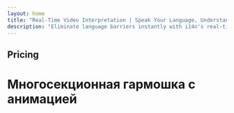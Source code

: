 ```yaml
---
layout: home
title: "Real-Time Video Interpretation | Speak Your Language, Understand All"
description: "Eliminate language barriers instantly with i14n's real-time video interpretation. Join meetings in your native language while everyone understands perfectly. Why learn a new language when technology can bridge the gap?"
---
```


<!-- text="Focus on growth — let iMind handle the languages." -->
<!-- text="Classrooms take years; iMind delivers real-time understanding today, in every language."> -->
<!-- text="Understand instantly — without learning foreign languages" -->

<HeroSection
title="Live **Interpretation** Video Meetings"
text="For companies where **language barriers** mean lost deals, delays, and costly mistakes.">
<AuthButton text="Try Live Demo →" buttonClass="brand"/>
<NavButton to="#pricing" buttonClass="alt" buttonLabel="Pricing" />
</HeroSection>

<span id="1"></span>

<FeatureBlock :card="{
  title: 'Speak Instantly in Over 100 Languages',
  details: 'iMind enables every participant to speak their native language — naturally, in [real time](/guide/how-it-works), and **without subtitles** or lag.',
    items: [
      '⚡︎ Speak freely — be understood instantly.',
      '✧ AI-powered interpretation captures tone, intent, and industry-specific terminology.',
      '✧ Two-way, continuous, voice-to-voice interpretation with zero manual setup.',
    ],
  link: './guide/what-is-imind',
  src: {
    light: '/1.png',
    dark: '/1.png',
  },
  inversion: false
}" />

<span id="2"></span>

<FeatureBlock :card="{
  title: 'The **Mind Within** Your Meetings',
  details: 'iMind turns every multilingual call into clear, searchable knowledge.',
  items: [
    '⚡︎ Instantly search any content across past and current meetings. Ask questions naturally, get precise answers without reviewing recordings.',
    '✧ Never miss action items from any meeting. Our AI extracts tasks, owners and deadlines automatically from conversations.',
    '✧ AI meeting summaries deliver key points instantly in any language, keeping everyone aligned without manual note-taking.',
  ],
  link: '/guide/how-it-works#🧩-deep-memory-deep-understanding',
  src: {
    light: '/2l.png',
    dark: '/2d.png',
  },
  inversion: true
}" />

<span id="3"></span>

<FeatureBlock :card="{
  title: 'Built for Serious Meetings — Not Just Talking',
  details: 'iMind is a professional-grade video meeting platform, not a lightweight add-on or plugin.',
  items: [
    '✧ 1080p resolution, smart noise suppression, and focused voice pickup.',
    '✧ Scheduling, moderation, demos, recording, and full calendar integration — all built in, ready to go.',
    '⚡︎ Live transcripts, participant chat, and an AI assistant that keeps meetings productive.'
  ],
  link: '/guide/how-it-works',
  src: {
    light: '/3l.png',
    dark: '/3d.png',
  },
  inversion: false
}" />

<span id="4"></span>

<FeatureBlock
  :card="{
    title: 'Secure & Confidential by Design',
    details:
      'iMind is built for conversations where trust matters. While we rely on best-in-class third-party infrastructure, [confidentiality is always in your hands](/guide/privacy-architecture).',
    items: [
      '⚡︎ Region-based privacy — choose where your data is processed. We route all interpretation, storage, and analytics through infrastructure aligned with your compliance zone (e.g. EU, US, Asia).',
      '✧ Private by default — iMind itself **never** stores or uses your content for training, profiling, or third-party access.',
      '✧ Compliant by architecture — GDPR, CCPA, and UAE PDPL-ready, with full support for export and deletion rights.'
    ],
    link: '/guide/privacy-architecture',
    src: {
      light: '/4.png',
      dark: '/4.png',
    },
    inversion: true
  }"
/>

## Pricing

<PricingPlans :plans="[
  {
    title: 'Business Starter',
    details: '**$7** per user / month',
    items: [
      'Speak Instantly in Over 100 Languages [ℹ️](#1)',
      'Built for Serious Meetings — Not Just Talking [ℹ️](#3)',
    ],
    linkText: 'Start a trial',
    linkHref: '/guide/use-cases#negotiations',
    bullet: '💬'
  },
  {
    title: 'Business Standard',
    details: '**$14** per user / month',
    items: [
      'Speak Instantly in Over 100 Languages [ℹ️](#1)',
      'Built for Serious Meetings — Not Just Talking [ℹ️](#3)',
      'The **Mind Within** Your Meetings [ℹ️](#2)',
    ],
    linkText: 'Start a trial',
    linkHref: '/guide/use-cases#operations',
    bullet: '⚡︎'
  },
  {
    title: 'Business Plus',
    details: '**$22** per user / month',
    items: [
      'Speak Instantly in Over 100 Languages [ℹ️](#1)',
      'Built for Serious Meetings — Not Just Talking [ℹ️](#3)',
      'The **Mind Within** Your Meetings [ℹ️](#2)',
      'Region-Segmented Privacy Architecture [ℹ️](#4)'
    ],
    linkText: 'Start a trial',
    linkHref: '/guide/use-cases#operations',
    bullet: '💰'
  }
]" />

# Многосекционная гармошка с анимацией

<AccordionGroup :items="[
  { title: 'Часто задаваемый вопрос 1', description: 'Ответ на вопрос 1' },
  { title: 'Часто задаваемый вопрос 2', description: 'Ответ на вопрос 2' },
  { title: 'Часто задаваемый вопрос 3', description: 'Ответ на вопрос 3' }
]" />
